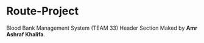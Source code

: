 # Route-Project
Blood Bank Management System (TEAM 33)
Header Section Maked by **Amr Ashraf Khalifa**.